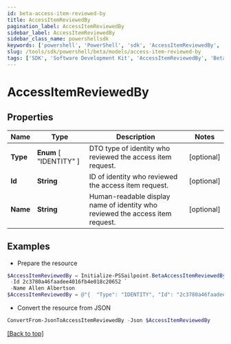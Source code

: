 ```yaml
---
id: beta-access-item-reviewed-by
title: AccessItemReviewedBy
pagination_label: AccessItemReviewedBy
sidebar_label: AccessItemReviewedBy
sidebar_class_name: powershellsdk
keywords: ['powershell', 'PowerShell', 'sdk', 'AccessItemReviewedBy', 'BetaAccessItemReviewedBy'] 
slug: /tools/sdk/powershell/beta/models/access-item-reviewed-by
tags: ['SDK', 'Software Development Kit', 'AccessItemReviewedBy', 'BetaAccessItemReviewedBy']
---
```



# AccessItemReviewedBy

## Properties

Name | Type | Description | Notes
------------ | ------------- | ------------- | -------------
**Type** |  **Enum** [  "IDENTITY" ] | DTO type of identity who reviewed the access item request. | [optional] 
**Id** | **String** | ID of identity who reviewed the access item request. | [optional] 
**Name** | **String** | Human-readable display name of identity who reviewed the access item request. | [optional] 

## Examples

- Prepare the resource
```powershell
$AccessItemReviewedBy = Initialize-PSSailpoint.BetaAccessItemReviewedBy  -Type IDENTITY `
 -Id 2c3780a46faadee4016fb4e018c20652 `
 -Name Allen Albertson
$AccessItemReviewedBy = @"{  "Type": "IDENTITY", "Id": "2c3780a46faadee4016fb4e018c20652", "Name": "Allen Albertson" }"@
```

- Convert the resource from JSON
```powershell
ConvertFrom-JsonToAccessItemReviewedBy -Json $AccessItemReviewedBy
```


[[Back to top]](#) 

